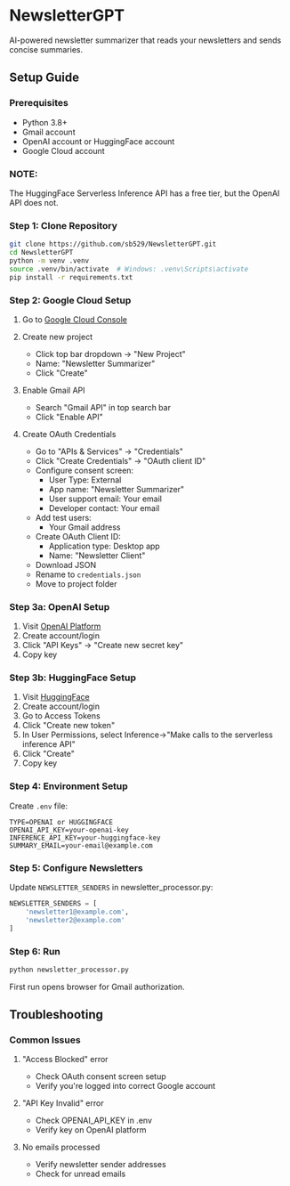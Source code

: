 # NewsletterGPT

AI-powered newsletter summarizer that reads your newsletters and sends concise summaries.

## Setup Guide

### Prerequisites
- Python 3.8+
- Gmail account
- OpenAI account or HuggingFace account
- Google Cloud account

### NOTE:
The HuggingFace Serverless Inference API has a free tier, but the OpenAI API does not.

### Step 1: Clone Repository
```bash
git clone https://github.com/sb529/NewsletterGPT.git
cd NewsletterGPT
python -m venv .venv
source .venv/bin/activate  # Windows: .venv\Scripts\activate
pip install -r requirements.txt
```

### Step 2: Google Cloud Setup
1. Go to [Google Cloud Console](https://console.cloud.google.com)
2. Create new project
   - Click top bar dropdown → "New Project"
   - Name: "Newsletter Summarizer"
   - Click "Create"

3. Enable Gmail API
   - Search "Gmail API" in top search bar
   - Click "Enable API"

4. Create OAuth Credentials
   - Go to "APIs & Services" → "Credentials"
   - Click "Create Credentials" → "OAuth client ID"
   - Configure consent screen:
     - User Type: External
     - App name: "Newsletter Summarizer"
     - User support email: Your email
     - Developer contact: Your email
   - Add test users:
     - Your Gmail address
   - Create OAuth Client ID:
     - Application type: Desktop app
     - Name: "Newsletter Client"
   - Download JSON
   - Rename to `credentials.json`
   - Move to project folder

### Step 3a: OpenAI Setup
1. Visit [OpenAI Platform](https://platform.openai.com)
2. Create account/login
3. Click "API Keys" → "Create new secret key"
4. Copy key

### Step 3b: HuggingFace Setup
1. Visit [HuggingFace](https://huggingface.co)
2. Create account/login
3. Go to Access Tokens
4. Click "Create new token"
5. In User Permissions, select Inference->"Make calls to the serverless inference API"
6. Click "Create"
7. Copy key

### Step 4: Environment Setup
Create `.env` file:
```
TYPE=OPENAI or HUGGINGFACE
OPENAI_API_KEY=your-openai-key
INFERENCE_API_KEY=your-huggingface-key
SUMMARY_EMAIL=your-email@example.com
```

### Step 5: Configure Newsletters
Update `NEWSLETTER_SENDERS` in newsletter_processor.py:
```python
NEWSLETTER_SENDERS = [
    'newsletter1@example.com',
    'newsletter2@example.com'
]
```

### Step 6: Run
```bash
python newsletter_processor.py
```
First run opens browser for Gmail authorization.

## Troubleshooting

### Common Issues
1. "Access Blocked" error
   - Check OAuth consent screen setup
   - Verify you're logged into correct Google account

2. "API Key Invalid" error
   - Check OPENAI_API_KEY in .env
   - Verify key on OpenAI platform

3. No emails processed
   - Verify newsletter sender addresses
   - Check for unread emails



